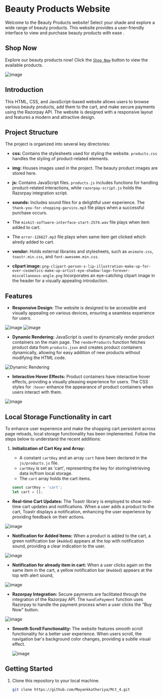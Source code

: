 # Beauty Products Website

Welcome to the Beauty Products website! Select your shade and explore a wide range of beauty products. This website provides a user-friendly interface to view and purchase beauty products with ease
.
## Shop Now
Explore our beauty products now! Click the [`Shop Now`](https://mayankkatheriya.github.io/Mct_4/Namisha_Payment-integration/) button to view the available products.

![image](https://github.com/Mayankkatheriya/Mct_4/assets/126158413/161afa9f-8dba-4763-8b52-1e07ad99a8cb)

## Introduction
This HTML, CSS, and JavaScript-based website allows users to browse various beauty products, add them to the cart, and make secure payments using the Razorpay API. The website is designed with a responsive layout and features a modern and attractive design.

## Project Structure
The project is organized into several key directories:

- **css:** Contains the stylesheets used for styling the website. `products.css` handles the styling of product-related elements.

- **img:** Houses images used in the project. The beauty product images are stored here.

- **js:** Contains JavaScript files. `products.js` includes functions for handling product-related interactions, while `razorpay-script.js` holds the Razorpay integration script.

- **sounds:** Includes sound files for a delightful user experience. The `thank-you-for-shopping-garvins.mp3` file plays when a successful purchase occurs.
- The `mixkit-software-interface-start-2574.wav` file plays when item added to cart.
- The `error-126627.mp3` file plays when same item get clicked which alredy added to cart.

- **vendor:** Holds external libraries and stylesheets, such as `animate.css`, `toastr.min.css`, and `font-awesome.min.css`.

- **clipart image:** `png-clipart-person-s-lip-illustration-make-up-for-ever-cosmetics-make-up-artist-eye-shadow-logo-forever-miscellaneous-angle.png` Incorporates an eye-catching clipart image in the header for a visually appealing introduction.

## Features
- **Responsive Design:** The website is designed to be accessible and visually appealing on various devices, ensuring a seamless experience for users.
 
![image](https://github.com/Mayankkatheriya/Mct_4/assets/126158413/dc5cd807-a290-4c37-861a-a55cc29461fb) ![image](https://github.com/Mayankkatheriya/Mct_4/assets/126158413/77810dcf-3c1f-4b24-b6e5-1a2ad2bce132)


- **Dynamic Rendering:** JavaScript is used to dynamically render product containers on the main page. The `renderProducts` function fetches product data from `products.json` and creates product containers dynamically, allowing for easy addition of new products without modifying the HTML code.

![Dynamic Rendering](https://github.com/Mayankkatheriya/Mct_4/assets/126158413/9265bf56-80a6-4339-852d-073e2b7a29b8)

- **Interactive Hover Effects:** Product containers have interactive hover effects, providing a visually pleasing experience for users. The CSS styles for `:hover` enhance the appearance of product containers when users interact with them.

![image](https://github.com/Mayankkatheriya/Mct_4/assets/126158413/434dccca-5d1a-46c0-9e1b-1932aa8bc0f5)

## Local Storage Functionality in cart
To enhance user experience and make the shopping cart persistent across page reloads, local storage functionality has been implemented. Follow the steps below to understand the recent additions:

1. **Initialization of Cart Key and Array:**
   - A constant `cartKey` and an array `cart` have been declared in the `js/products.js` file.
   - `cartKey` is set as 'cart', representing the key for storing/retrieving data in/from local storage.
   - The `cart` array holds the cart items.

   ```javascript
   const cartKey = 'cart';
   let cart = [];
- **Real-time Cart Updates:** The Toastr library is employed to show real-time cart updates and notifications. When a user adds a product to the cart, Toastr displays a notification, enhancing the user experience by providing feedback on their actions.

![image](https://github.com/Mayankkatheriya/Mct_4/assets/126158413/90d28793-9672-4c9c-a782-9fc9ac949409)

- **Notification for Added Items:** When a product is added to the cart, a green notification bar (`#added`) appears at the top with notification sound, providing a clear indication to the user.

![image](https://github.com/Mayankkatheriya/Mct_4/assets/126158413/324d3c43-49e9-407c-9d2f-8f5175d01f6b)

- **Notification for already item in cart:** When a user clicks again on the same item in the cart, a yellow notification bar (`#added`) appears at the top with alert sound,
  
![image](https://github.com/Mayankkatheriya/Mct_4/assets/126158413/ffbf0554-c945-4635-baed-cc7b0a6b639e)

- **Razorpay Integration:** Secure payments are facilitated through the integration of the Razorpay API. The `handlePayment` function uses Razorpay to handle the payment process when a user clicks the "Buy Now" button.
 
![image](https://github.com/Mayankkatheriya/Mct_4/assets/126158413/30763ffa-4f88-4074-9ff8-b88edd3719b0)
- **Smooth Scroll Functionality:** The website features smooth scroll functionality for a better user experience. When users scroll, the navigation bar's background color changes, providing a subtle visual effect.
 
  ![image](https://github.com/Mayankkatheriya/Mct_4/assets/126158413/7191ed55-69da-4efb-93b1-3df004aa9e71)

## Getting Started
1. Clone this repository to your local machine.
   ```bash
   git clone https://github.com/Mayankkatheriya/Mct_4.git
